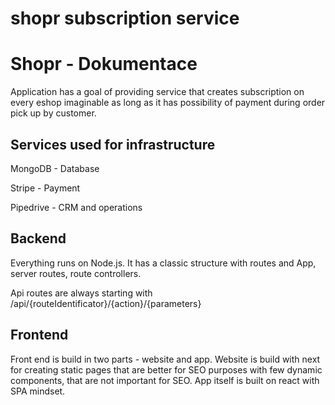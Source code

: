# shopr subscription service

<h1>Shopr - Dokumentace</h1>
<p>Application has a goal of providing service that creates subscription on every eshop imaginable as long as it has possibility of payment during order pick up by customer.</p>
<h2>Services used for infrastructure</h2>
<p>MongoDB - Database</p>
<p>Stripe - Payment</p>
<p>Pipedrive - CRM and operations</p>
<h2>Backend</h2>
<p>Everything runs on Node.js. It has a classic structure with routes and App, server routes, route controllers.</p>
<p>Api routes are always starting with /api/{routeIdentificator}/{action}/{parameters}</p>
<h2>Frontend</h2>
<p>Front end is build in two parts - website and app. Website is build with next for creating static pages that are better for SEO purposes with few dynamic components, that are not important for SEO. App itself is built on react with SPA mindset.</p>
